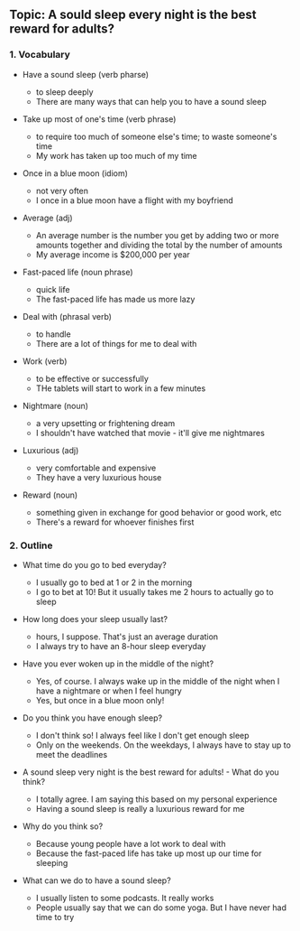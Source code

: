 ## Topic: A sould sleep every night is the best reward for adults?

### 1. Vocabulary
- Have a sound sleep (verb pharse)
  + to sleep deeply
  + There are many ways that can help you to have a sound sleep

- Take up most of one's time (verb phrase)
  + to require too much of someone else's time; to waste someone's time
  + My work has taken up too much of my time

- Once in a blue moon (idiom)
  + not very often
  + I once in a blue moon have a flight with my boyfriend

- Average (adj)
  + An average number is the number you get by adding two or more amounts together and dividing the total by the number of amounts
  + My average income is $200,000 per year

- Fast-paced life (noun phrase)
  + quick life
  + The fast-paced life has made us more lazy

- Deal with (phrasal verb)
  + to handle
  + There are a lot of things for me to deal with

- Work (verb)
  + to be effective or successfully
  + THe tablets will start to work in a few minutes

- Nightmare (noun)
  + a very upsetting or frightening dream
  + I shouldn't have watched that movie - it'll give me nightmares

- Luxurious (adj)
  + very comfortable and expensive
  + They have a very luxurious house


- Reward (noun)
  + something given in exchange for good behavior or good work, etc
  + There's a reward for whoever finishes first

### 2. Outline
- What time do you go to bed everyday?
  + I usually go to bed at 1 or 2 in the morning
  + I go to bet at 10! But it usually takes me 2 hours to actually go to sleep

- How long does your sleep usually last?
  + hours, I suppose. That's just an average duration
  + I always try to have an 8-hour sleep everyday

- Have you ever woken up in the middle of the night?
  + Yes, of course. I always wake up in the middle of the night when I have a nightmare or when I feel hungry
  + Yes, but once in a blue moon only!

- Do you think you have enough sleep?
  + I don't think so! I always feel like I don't get enough sleep
  + Only on the weekends. On the weekdays, I always have to stay up to meet the deadlines

- A sound sleep very night is the best reward for adults! - What do you think?
  + I totally agree. I am saying this based on my personal experience
  + Having a sound sleep is really a luxurious reward for me

- Why do you think so?
  + Because young people have a lot work to deal with
  + Because the fast-paced life has take up most up our time for sleeping

- What can we do to have a sound sleep?
  + I usually listen to some podcasts. It really works
  + People usually say that we can do some yoga. But I have never had time to try